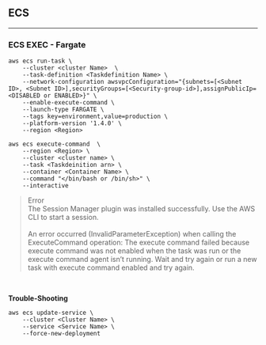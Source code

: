 ## ECS
---
### ECS EXEC - Fargate
```shell
aws ecs run-task \
    --cluster <cluster Name>  \
    --task-definition <Taskdefinition Name> \
    --network-configuration awsvpcConfiguration="{subnets=[<Subnet ID>, <Subnet ID>],securityGroups=[<Security-group-id>],assignPublicIp=<DISABLED or ENABLED>}" \
    --enable-execute-command \
    --launch-type FARGATE \
    --tags key=environment,value=production \
    --platform-version '1.4.0' \
    --region <Region>
```

```shell
aws ecs execute-command  \
    --region <Region> \
    --cluster <cluster name> \
    --task <Taskdeinition arn> \
    --container <Container Name> \
    --command "</bin/bash or /bin/sh>" \
    --interactive
```

> Error <br>
The Session Manager plugin was installed successfully. Use the AWS CLI to start a session. <br>
> <br> An error occurred (InvalidParameterException) when calling the ExecuteCommand operation: The execute command failed because execute command was not enabled when the task was run or the execute command agent isn’t running. Wait and try again or run a new task with execute command enabled and try again.

<br>

**Trouble-Shooting**
```shell
aws ecs update-service \
    --cluster <Cluster Name> \
    --service <Service Name> \
    --force-new-deployment
```